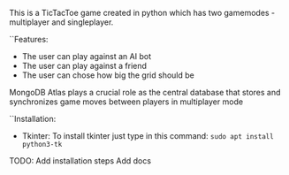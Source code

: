 This is a TicTacToe game created in python which has two gamemodes - multiplayer and singleplayer.

``Features:

 - The user can play against an AI bot
 - The user can play against a friend
 - The user can chose how big the grid should be

MongoDB Atlas plays a crucial role as the central database that stores and synchronizes game moves between players in multiplayer mode

``Installation:

 - Tkinter:
   To install tkinter just type in this command:
   ``sudo apt install python3-tk``

TODO: Add installation steps Add docs
